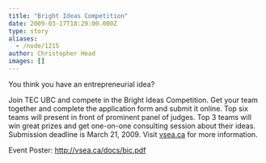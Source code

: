 ```yaml
---
title: "Bright Ideas Competition"
date: 2009-03-17T18:29:00.000Z
type: story
aliases:
  - /node/1215
author: Christopher Head
images: []
---
```


<div class="field field-name-body field-type-text-with-summary field-label-hidden"><div class="field-items"><div class="field-item even"><p>You think you have an entrepreneurial idea?</p>
<p>Join TEC UBC and compete in the Bright Ideas Competition. Get your team together and complete the application form and submit it online. Top six teams will present in front of prominent panel of judges. Top 3 teams will win great prizes and get one-on-one consulting session about their ideas. Submission deadline is March 21, 2009. Visit <a href="http://vsea.ca/">vsea.ca</a> for more information.</p>
<p>Event Poster: <a href="http://vsea.ca/docs/bic.pdf">http://vsea.ca/docs/bic.pdf</a></p>
</div></div></div>    <footer>
          </footer>
